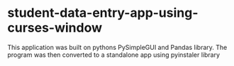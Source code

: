 # student-data-entry-app-using-curses-window

This application was built on pythons PySimpleGUI and Pandas library. The program was then converted to a standalone app using pyinstaler library
